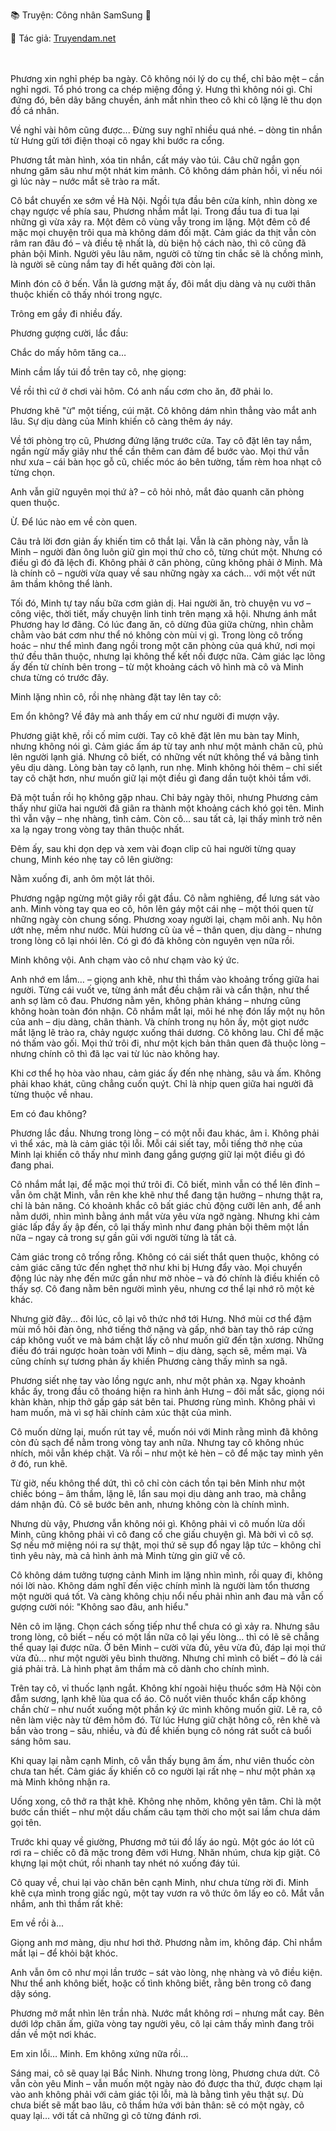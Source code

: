 📚 Truyện: Công nhân SamSung 🔞 
<br>
<p>📖 Tác giả: <a href="https://truyendam.net" target="_blank" title="Truyện sex người lớn, truyện 18+ tại Truyendam.net">Truyendam.net</a></p>
<br></br>
Phương xin nghỉ phép ba ngày. Cô không nói lý do cụ thể, chỉ bảo mệt – cần nghỉ ngơi. Tổ phó trong ca chép miệng đồng ý. Hưng thì không nói gì. Chỉ đứng đó, bên dãy băng chuyền, ánh mắt nhìn theo cô khi cô lặng lẽ thu dọn đồ cá nhân.


Về nghỉ vài hôm cũng được... Đừng suy nghĩ nhiều quá nhé. – dòng tin nhắn từ Hưng gửi tới điện thoại cô ngay khi bước ra cổng.


Phương tắt màn hình, xóa tin nhắn, cất máy vào túi. Câu chữ ngắn gọn nhưng găm sâu như một nhát kim mảnh. Cô không dám phản hồi, vì nếu nói gì lúc này – nước mắt sẽ trào ra mất.


Cô bắt chuyến xe sớm về Hà Nội. Ngồi tựa đầu bên cửa kính, nhìn dòng xe chạy ngược về phía sau, Phương nhắm mắt lại. Trong đầu tua đi tua lại những gì vừa xảy ra. Một đêm cô vùng vẫy trong im lặng. Một đêm cô để mặc mọi chuyện trôi qua mà không dám đối mặt. Cảm giác da thịt vẫn còn râm ran đâu đó – và điều tệ nhất là, dù biện hộ cách nào, thì cô cũng đã phản bội Minh. Người yêu lâu năm, người cô từng tin chắc sẽ là chồng mình, là người sẽ cùng nắm tay đi hết quãng đời còn lại.

Minh đón cô ở bến. Vẫn là gương mặt ấy, đôi mắt dịu dàng và nụ cười thân thuộc khiến cô thấy nhói trong ngực.

Trông em gầy đi nhiều đấy.

Phương gượng cười, lắc đầu:

Chắc do mấy hôm tăng ca…

Minh cầm lấy túi đồ trên tay cô, nhẹ giọng:

Về rồi thì cứ ở chơi vài hôm. Có anh nấu cơm cho ăn, đỡ phải lo.

Phương khẽ "ừ" một tiếng, cúi mặt. Cô không dám nhìn thẳng vào mắt anh lâu. Sự dịu dàng của Minh khiến cô càng thêm áy náy.

Về tới phòng trọ cũ, Phương đứng lặng trước cửa. Tay cô đặt lên tay nắm, ngần ngừ mấy giây như thể cần thêm can đảm để bước vào. Mọi thứ vẫn như xưa – cái bàn học gỗ cũ, chiếc móc áo bên tường, tấm rèm hoa nhạt cô từng chọn.

Anh vẫn giữ nguyên mọi thứ à? – cô hỏi nhỏ, mắt đảo quanh căn phòng quen thuộc.

Ừ. Để lúc nào em về còn quen.

Câu trả lời đơn giản ấy khiến tim cô thắt lại. Vẫn là căn phòng này, vẫn là Minh – người đàn ông luôn giữ gìn mọi thứ cho cô, từng chút một. Nhưng có điều gì đó đã lệch đi. Không phải ở căn phòng, cũng không phải ở Minh. Mà là chính cô – người vừa quay về sau những ngày xa cách… với một vết nứt âm thầm không thể lành.

Tối đó, Minh tự tay nấu bữa cơm giản dị. Hai người ăn, trò chuyện vu vơ – công việc, thời tiết, mấy chuyện linh tinh trên mạng xã hội. Nhưng ánh mắt Phương hay lơ đãng. Có lúc đang ăn, cô dừng đũa giữa chừng, nhìn chằm chằm vào bát cơm như thể nó không còn mùi vị gì. Trong lòng cô trống hoác – như thể mình đang ngồi trong một căn phòng của quá khứ, nơi mọi thứ đều thân thuộc, nhưng lại không thể kết nối được nữa. Cảm giác lạc lõng ấy đến từ chính bên trong – từ một khoảng cách vô hình mà cô và Minh chưa từng có trước đây.

Minh lặng nhìn cô, rồi nhẹ nhàng đặt tay lên tay cô:

Em ổn không? Về đây mà anh thấy em cứ như người đi mượn vậy.

Phương giật khẽ, rồi cố mỉm cười. Tay cô khẽ đặt lên mu bàn tay Minh, nhưng không nói gì. Cảm giác ấm áp từ tay anh như một mảnh chăn cũ, phủ lên người lạnh giá. Nhưng cô biết, có những vết nứt không thể vá bằng tình yêu dịu dàng. Lòng bàn tay cô lạnh, run nhẹ. Minh không hỏi thêm – chỉ siết tay cô chặt hơn, như muốn giữ lại một điều gì đang dần tuột khỏi tầm với.

Đã một tuần rồi họ không gặp nhau. Chỉ bảy ngày thôi, nhưng Phương cảm thấy như giữa hai người đã giãn ra thành một khoảng cách khó gọi tên. Minh thì vẫn vậy – nhẹ nhàng, tình cảm. Còn cô… sau tất cả, lại thấy mình trở nên xa lạ ngay trong vòng tay thân thuộc nhất.

Đêm ấy, sau khi dọn dẹp và xem vài đoạn clip cũ hai người từng quay chung, Minh kéo nhẹ tay cô lên giường:

Nằm xuống đi, anh ôm một lát thôi.

Phương ngập ngừng một giây rồi gật đầu. Cô nằm nghiêng, để lưng sát vào anh. Minh vòng tay qua eo cô, hôn lên gáy một cái nhẹ – một thói quen từ những ngày còn chung sống. Phương xoay người lại, chạm môi anh. Nụ hôn ướt nhẹ, mềm như nước. Mùi hương cũ ùa về – thân quen, dịu dàng – nhưng trong lòng cô lại nhói lên. Có gì đó đã không còn nguyên vẹn nữa rồi.

Minh không vội. Anh chạm vào cô như chạm vào ký ức.

Anh nhớ em lắm… – giọng anh khẽ, như thì thầm vào khoảng trống giữa hai người. Từng cái vuốt ve, từng ánh mắt đều chậm rãi và cẩn thận, như thể anh sợ làm cô đau. Phương nằm yên, không phản kháng – nhưng cũng không hoàn toàn đón nhận. Cô nhắm mắt lại, môi hé nhẹ đón lấy một nụ hôn của anh – dịu dàng, chân thành. Và chính trong nụ hôn ấy, một giọt nước mắt lặng lẽ trào ra, chảy ngược xuống thái dương. Cô không lau. Chỉ để mặc nó thấm vào gối. Mọi thứ trôi đi, như một kịch bản thân quen đã thuộc lòng – nhưng chính cô thì đã lạc vai từ lúc nào không hay.

Khi cơ thể họ hòa vào nhau, cảm giác ấy đến nhẹ nhàng, sâu và ấm. Không phải khao khát, cũng chẳng cuốn quýt. Chỉ là nhịp quen giữa hai người đã từng thuộc về nhau.

Em có đau không?

Phương lắc đầu. Nhưng trong lòng – có một nỗi đau khác, âm ỉ. Không phải vì thể xác, mà là cảm giác tội lỗi. Mỗi cái siết tay, mỗi tiếng thở nhẹ của Minh lại khiến cô thấy như mình đang gắng gượng giữ lại một điều gì đó đang phai.

Cô nhắm mắt lại, để mặc mọi thứ trôi đi. Cô biết, mình vẫn có thể lên đỉnh – vẫn ôm chặt Minh, vẫn rên khe khẽ như thể đang tận hưởng – nhưng thật ra, chỉ là bản năng. Có khoảnh khắc cô bất giác chủ động cưỡi lên anh, để anh nằm dưới, nhìn mình bằng ánh mắt vừa yêu vừa ngỡ ngàng. Nhưng khi cảm giác lấp đầy ấy ập đến, cô lại thấy mình như đang phản bội thêm một lần nữa – ngay cả trong sự gần gũi với người từng là tất cả. 



Cảm giác trong cô trống rỗng. Không có cái siết thắt quen thuộc, không có cảm giác căng tức đến nghẹt thở như khi bị Hưng đẩy vào. Mọi chuyển động lúc này nhẹ đến mức gần như mờ nhòe – và đó chính là điều khiến cô thấy sợ. Cô đang nằm bên người mình yêu, nhưng cơ thể lại nhớ rõ một kẻ khác.


Nhưng giờ đây… đôi lúc, cô lại vô thức nhớ tới Hưng. Nhớ mùi cơ thể đậm mùi mồ hôi đàn ông, nhớ tiếng thở nặng và gấp, nhớ bàn tay thô ráp cứng cáp không vuốt ve mà bám chặt lấy cô như muốn giữ đến tận xương. Những điều đó trái ngược hoàn toàn với Minh – dịu dàng, sạch sẽ, mềm mại. Và cũng chính sự tương phản ấy khiến Phương càng thấy mình sa ngã.


Phương siết nhẹ tay vào lồng ngực anh, như một phản xạ. Ngay khoảnh khắc ấy, trong đầu cô thoáng hiện ra hình ảnh Hưng – đôi mắt sắc, giọng nói khàn khàn, nhịp thở gấp gáp sát bên tai. Phương rùng mình. Không phải vì ham muốn, mà vì sợ hãi chính cảm xúc thật của mình.


Cô muốn dừng lại, muốn rút tay về, muốn nói với Minh rằng mình đã không còn đủ sạch để nằm trong vòng tay anh nữa. Nhưng tay cô không nhúc nhích, môi vẫn khép chặt. Và rồi – như một kẻ hèn – cô để mặc tay mình yên ở đó, run khẽ.


Từ giờ, nếu không thể dứt, thì cô chỉ còn cách tồn tại bên Minh như một chiếc bóng – âm thầm, lặng lẽ, lẩn sau mọi dịu dàng anh trao, mà chẳng dám nhận đủ. Cô sẽ bước bên anh, nhưng không còn là chính mình.


Nhưng dù vậy, Phương vẫn không nói gì. Không phải vì cô muốn lừa dối Minh, cũng không phải vì cô đang cố che giấu chuyện gì. Mà bởi vì cô sợ. Sợ nếu mở miệng nói ra sự thật, mọi thứ sẽ sụp đổ ngay lập tức – không chỉ tình yêu này, mà cả hình ảnh mà Minh từng gìn giữ về cô.


Cô không dám tưởng tượng cảnh Minh im lặng nhìn mình, rồi quay đi, không nói lời nào. Không dám nghĩ đến việc chính mình là người làm tổn thương một người quá tốt. Và càng không chịu nổi nếu phải nhìn anh đau mà vẫn cố gượng cười nói: "Không sao đâu, anh hiểu."


Nên cô im lặng. Chọn cách sống tiếp như thể chưa có gì xảy ra. Nhưng sâu trong lòng, cô biết – nếu có một lần nữa cô lại yếu lòng… thì có lẽ sẽ chẳng thể quay lại được nữa. Ở bên Minh – cười vừa đủ, yêu vừa đủ, đáp lại mọi thứ vừa đủ… như một người yêu bình thường. Nhưng chỉ mình cô biết – đó là cái giá phải trả. Là hình phạt âm thầm mà cô dành cho chính mình.


Trên tay cô, vỉ thuốc lạnh ngắt. Không khí ngoài hiệu thuốc sớm Hà Nội còn đẫm sương, lạnh khẽ lùa qua cổ áo. Cô nuốt viên thuốc khẩn cấp không chần chừ – như nuốt xuống một phần ký ức mình không muốn giữ. Lẽ ra, cô nên làm việc này từ đêm hôm đó. Từ lúc Hưng giữ chặt hông cô, rên khẽ và bắn vào trong – sâu, nhiều, và đủ để khiến bụng cô nóng rát suốt cả buổi sáng hôm sau.


Khi quay lại nằm cạnh Minh, cô vẫn thấy bụng âm ấm, như viên thuốc còn chưa tan hết. Cảm giác ấy khiến cô co người lại rất nhẹ – như một phản xạ mà Minh không nhận ra.


Uống xong, cô thở ra thật khẽ. Không nhẹ nhõm, không yên tâm. Chỉ là một bước cần thiết – như một dấu chấm câu tạm thời cho một sai lầm chưa dám gọi tên.


Trước khi quay về giường, Phương mở túi đồ lấy áo ngủ. Một góc áo lót cũ rơi ra – chiếc cô đã mặc trong đêm với Hưng. Nhăn nhúm, chưa kịp giặt. Cô khựng lại một chút, rồi nhanh tay nhét nó xuống đáy túi.

Cô quay về, chui lại vào chăn bên cạnh Minh, như chưa từng rời đi. Minh khẽ cựa mình trong giấc ngủ, một tay vươn ra vô thức ôm lấy eo cô. Mắt vẫn nhắm, anh thì thầm rất khẽ:

Em về rồi à...

Giọng anh mơ màng, dịu như hơi thở. Phương nằm im, không đáp. Chỉ nhắm mắt lại – để khỏi bật khóc.


Anh vẫn ôm cô như mọi lần trước – sát vào lòng, nhẹ nhàng và vô điều kiện. Như thể anh không biết, hoặc cố tình không biết, rằng bên trong cô đang dậy sóng.


Phương mở mắt nhìn lên trần nhà. Nước mắt không rơi – nhưng mắt cay. Bên dưới lớp chăn ấm, giữa vòng tay người yêu, cô lại cảm thấy mình đang trôi dần về một nơi khác.


Em xin lỗi… Minh. Em không xứng nữa rồi...
<br>

Sáng mai, cô sẽ quay lại Bắc Ninh. Nhưng trong lòng, Phương chưa dứt. Cô vẫn còn yêu Minh – vẫn muốn một ngày nào đó được tha thứ, được chạm lại vào anh không phải với cảm giác tội lỗi, mà là bằng tình yêu thật sự. Dù chưa biết sẽ mất bao lâu, cô thầm hứa với bản thân: sẽ có một ngày, cô quay lại… với tất cả những gì cô từng đánh rơi.
<!-- truyện sex samsung, sex bạn người yêu, truyện sex hồng hà nhi, tình chị em, truyện sex xóm trọ,truyện sex vụng trộm,truyện 18+,Truyện sex người lớn, Truyendam.net -->